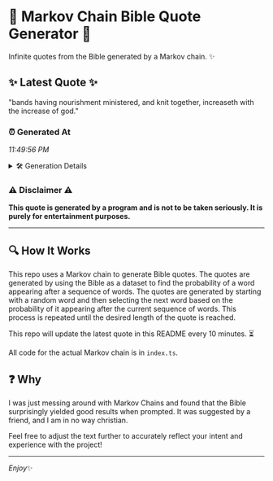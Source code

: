 # 📖 Markov Chain Bible Quote Generator 📖

Infinite quotes from the Bible generated by a Markov chain. ✨

## ✨ Latest Quote ✨
"bands having nourishment ministered, and knit together, increaseth with the increase of god."

### ⏰ Generated At
*11:49:56 PM*

<details>
    <summary>🛠️ Generation Details</summary>
    <p>
        <strong>🌱 Seed:</strong> bands<br>
        <strong>🔄 Iterations:</strong> 12<br>
        <strong>📜 Context History:</strong><br>[ bands ]: having<br>[ bands, having ]: nourishment<br>[ bands, having, nourishment ]: ministered,<br>[ bands, having, nourishment, ministered, ]: and<br>[ bands, having, nourishment, ministered,, and ]: knit<br>[ bands, having, nourishment, ministered,, and, knit ]: together,<br>[ having, nourishment, ministered,, and, knit, together, ]: increaseth<br>[ nourishment, ministered,, and, knit, together,, increaseth ]: with<br>[ ministered,, and, knit, together,, increaseth, with ]: the<br>[ and, knit, together,, increaseth, with, the ]: increase<br>[ knit, together,, increaseth, with, the, increase ]: of<br>[ together,, increaseth, with, the, increase, of ]: god.<br>
    </p>
</details>

### ⚠️ Disclaimer ⚠️
**This quote is generated by a program and is not to be taken seriously. It is purely for entertainment purposes.**

---

## 🔍 How It Works

This repo uses a Markov chain to generate Bible quotes. The quotes are generated by using the Bible as a dataset to find the probability of a word appearing after a sequence of words. The quotes are generated by starting with a random word and then selecting the next word based on the probability of it appearing after the current sequence of words. This process is repeated until the desired length of the quote is reached.

This repo will update the latest quote in this README every 10 minutes. ⏳

All code for the actual Markov chain is in `index.ts`.

## ❓ Why

I was just messing around with Markov Chains and found that the Bible surprisingly yielded good results when prompted. 
It was suggested by a friend, and I am in no way christian.

Feel free to adjust the text further to accurately reflect your intent and experience with the project!

---

*Enjoy*✨
